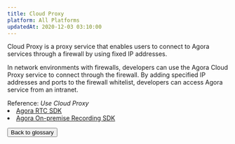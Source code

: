 ```yaml
---
title: Cloud Proxy
platform: All Platforms
updatedAt: 2020-12-03 03:10:00
---
```

Cloud Proxy is a proxy service that enables users to connect to Agora services through a firewall by using fixed IP addresses.

In network environments with firewalls, developers can use the Agora Cloud Proxy service to connect through the firewall. By adding specified IP addresses and ports to the firewall whitelist, developers can access Agora service from an intranet.

<div class="alert info">Reference: <i>Use Cloud Proxy</i>
	<li><a href="./cloudproxy_native?platform-Android">Agora RTC SDK</a></li>
	<li><a href="./cloudproxy_recording?platform=Linux">Agora On-premise Recording SDK</a></li>
</div>

<a href="./terms"><button>Back to glossary</button></a>